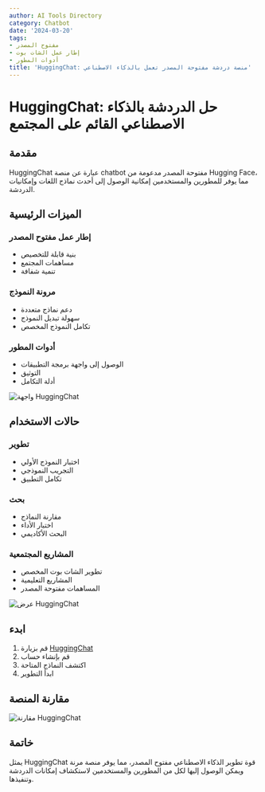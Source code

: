 ```yaml
---
author: AI Tools Directory
category: Chatbot
date: '2024-03-20'
tags:
- مفتوح المصدر
- إطار عمل الشات بوت
- أدوات المطور
title: 'HuggingChat: منصة دردشة مفتوحة المصدر تعمل بالذكاء الاصطناعي'
---
```


# HuggingChat: حل الدردشة بالذكاء الاصطناعي القائم على المجتمع

## مقدمة

HuggingChat عبارة عن منصة chatbot مفتوحة المصدر مدعومة من Hugging Face، مما يوفر للمطورين والمستخدمين إمكانية الوصول إلى أحدث نماذج اللغات وإمكانيات الدردشة.

## الميزات الرئيسية

### إطار عمل مفتوح المصدر
- بنية قابلة للتخصيص
- مساهمات المجتمع
- تنمية شفافة

### مرونة النموذج
- دعم نماذج متعددة
- سهولة تبديل النموذج
- تكامل النموذج المخصص

### أدوات المطور
- الوصول إلى واجهة برمجة التطبيقات
- التوثيق
- أدلة التكامل

![واجهة HuggingChat](/imgs/huggingchat/interface.jpg)

## حالات الاستخدام

### تطوير
- اختبار النموذج الأولي
- التجريب النموذجي
- تكامل التطبيق

### بحث
- مقارنة النماذج
- اختبار الأداء
- البحث الأكاديمي

### المشاريع المجتمعية
- تطوير الشات بوت المخصص
- المشاريع التعليمية
- المساهمات مفتوحة المصدر

![عرض HuggingChat](/imgs/huggingchat/demo.jpg)

## ابدء

1. قم بزيارة [HuggingChat](https://huggingface.co/chat)
2. قم بإنشاء حساب
3. اكتشف النماذج المتاحة
4. ابدأ التطوير

## مقارنة المنصة

![مقارنة HuggingChat](/imgs/huggingchat/comparison.jpg)

## خاتمة

يمثل HuggingChat قوة تطوير الذكاء الاصطناعي مفتوح المصدر، مما يوفر منصة مرنة ويمكن الوصول إليها لكل من المطورين والمستخدمين لاستكشاف إمكانات الدردشة وتنفيذها.
